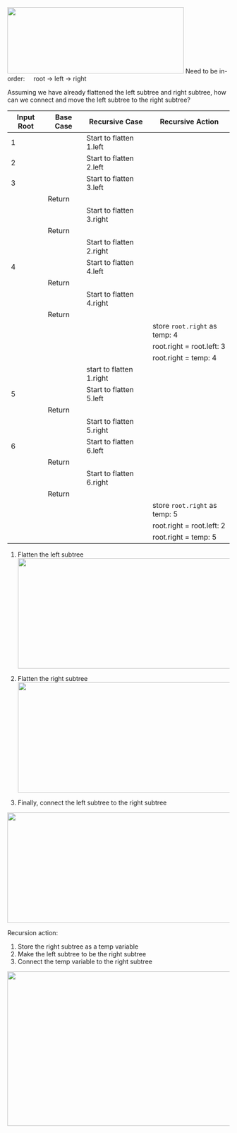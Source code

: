 
<img height="150" src="https://i.gyazo.com/f471a7ec5c7e30540a1324fbd661cc59.png" width="400"/>
Need to be in-order: &nbsp; &nbsp; root -> left -> right

Assuming we have already flattened the left subtree and right subtree, how can we connect and move the left subtree to the right subtree?

| Input Root | Base Case | Recursive Case           | Recursive Action              |
|------------|-----------|--------------------------|-------------------------------|
| 1          |           | Start to flatten 1.left  |                               |
| 2          |           | Start to flatten 2.left  |                               |
| 3          |           | Start to flatten 3.left  |                               |
|            | Return    |                          |                               |
|            |           | Start to flatten 3.right |                               |
|            | Return    |                          |                               |
|            |           | Start to flatten 2.right |                               |
| 4          |           | Start to flatten 4.left  |                               |
|            | Return    |                          |                               |
|            |           | Start to flatten 4.right |                               |
|            | Return    |                          |                               |
|            |           |                          | store `root.right` as temp: 4 |            
|            |           |                          | root.right = root.left: 3     |
|            |           |                          | root.right = temp: 4          |
|            |           | start to flatten 1.right |                               |
| 5          |           | Start to flatten 5.left  |                               |
|            | Return    |                          |                               |
|            |           | Start to flatten 5.right |                               |
| 6          |           | Start to flatten 6.left  |                               |
|            | Return    |                          |                               |
|            |           | Start to flatten 6.right |                               |
|            | Return    |                          |                               |
|            |           |                          | store `root.right` as temp: 5 |
|            |           |                          | root.right = root.left: 2     |
|            |           |                          | root.right = temp: 5          |

1. Flatten the left subtree  
   <img height="250" src="https://i.gyazo.com/6b13b0c0d57c0f5fa19490273d2cb8e6.png" width="600"/>

2. Flatten the right subtree  
   <img height="250" src="https://i.gyazo.com/572b150c136d111c71b18615230c696a.png" width="700"/>
3. Finally, connect the left subtree to the right subtree  
<img height="250" src="https://i.gyazo.com/ca040711988427366670c8a617685f7e.png" width="600"/>

Recursion action:
1. Store the right subtree as a temp variable
2. Make the left subtree to be the right subtree
3. Connect the temp variable to the right subtree

<img height="350" src="https://i.gyazo.com/124f3f0c6b5fad18a52e58b07b4154cf.png" width="600"/>
